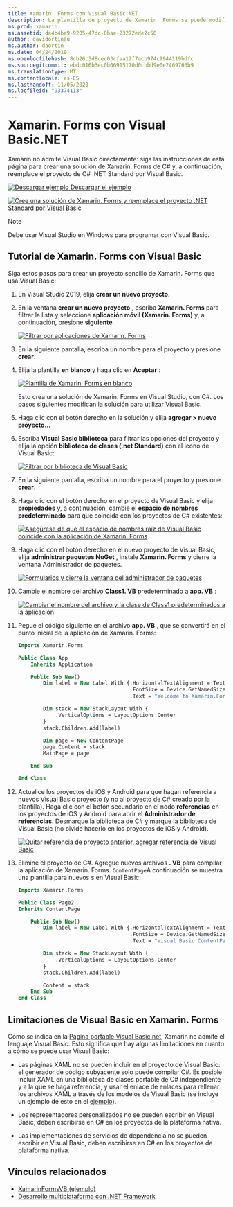 ```yaml
---
title: Xamarin. Forms con Visual Basic.NET
description: La plantilla de proyecto de Xamarin. Forms se puede modificar para usar Visual Basic para el ensamblado principal, lo que le permite compilar aplicaciones móviles multiplataforma con VB.NET.
ms.prod: xamarin
ms.assetid: da4b4ba9-9205-47dc-8bae-23272ede2c50
author: davidortinau
ms.author: daortin
ms.date: 04/24/2019
ms.openlocfilehash: 8cb26c3d8cec03cfaa12f7acb974c9944119bdfc
ms.sourcegitcommit: ebdc016b3ec0b06915170d0cbbd9e0e2469763b9
ms.translationtype: MT
ms.contentlocale: es-ES
ms.lasthandoff: 11/05/2020
ms.locfileid: "93374113"
---
```

# <a name="xamarinforms-using-visual-basicnet"></a>Xamarin. Forms con Visual Basic.NET

Xamarin no admite Visual Basic directamente: siga las instrucciones de esta página para crear una solución de Xamarin. Forms de C# y, a continuación, reemplace el proyecto de C# .NET Standard por Visual Basic.

[![Descargar ejemplo](~/media/shared/download.png) Descargar el ejemplo](/samples/xamarin/mobile-samples/visualbasic-xamarinformsvb/)

[![Cree una solución de Xamarin. Forms y reemplace el proyecto .NET Standard por Visual Basic](xamarin-forms-images/hero-sml.png)](xamarin-forms-images/hero.png#lightbox)

> [!NOTE]
> Debe usar Visual Studio en Windows para programar con Visual Basic.

## <a name="xamarinforms-with-visual-basic-walkthrough"></a>Tutorial de Xamarin. Forms con Visual Basic

Siga estos pasos para crear un proyecto sencillo de Xamarin. Forms que usa Visual Basic:

1. En Visual Studio 2019, elija **crear un nuevo proyecto**.

2. En la ventana **crear un nuevo proyecto** , escriba **Xamarin. Forms** para filtrar la lista y seleccione **aplicación móvil (Xamarin. Forms)** y, a continuación, presione **siguiente**.

    [![Filtrar por aplicaciones de Xamarin. Forms](xamarin-forms-images/02-sml.png)](xamarin-forms-images/02.png#lightbox)

3. En la siguiente pantalla, escriba un nombre para el proyecto y presione **crear**.

4. Elija la plantilla **en blanco** y haga clic en **Aceptar** :

    [![Plantilla de Xamarin. Forms en blanco](xamarin-forms-images/04-sml.png)](xamarin-forms-images/04.png#lightbox)

    Esto crea una solución de Xamarin. Forms en Visual Studio, con C#. Los pasos siguientes modifican la solución para utilizar Visual Basic.

5. Haga clic con el botón derecho en la solución y elija **agregar > nuevo proyecto...**

6. Escriba **Visual Basic biblioteca** para filtrar las opciones del proyecto y elija la opción **biblioteca de clases (.net Standard)** con el icono de Visual Basic:

    [![Filtrar por biblioteca de Visual Basic](xamarin-forms-images/06-sml.png)](xamarin-forms-images/06.png#lightbox)

7. En la siguiente pantalla, escriba un nombre para el proyecto y presione **crear**.

8. Haga clic con el botón derecho en el proyecto de Visual Basic y elija **propiedades** y, a continuación, cambie el **espacio de nombres predeterminado** para que coincida con los proyectos de C# existentes:

    [![Asegúrese de que el espacio de nombres raíz de Visual Basic coincide con la aplicación de Xamarin. Forms](xamarin-forms-images/07a-sml.png)](xamarin-forms-images/07a.png#lightbox)

9. Haga clic con el botón derecho en el nuevo proyecto de Visual Basic, elija **administrar paquetes NuGet** , instale **Xamarin. Forms** y cierre la ventana Administrador de paquetes.

    [![Formularios y cierre la ventana del administrador de paquetes](xamarin-forms-images/07b-sml.png)](xamarin-forms-images/07b.png#lightbox)

10. Cambie el nombre del archivo **Class1. VB** predeterminado a **app. VB** :

    [![Cambiar el nombre del archivo y la clase de Class1 predeterminados a la aplicación](xamarin-forms-images/08.png)](xamarin-forms-images/08.png#lightbox)

11. Pegue el código siguiente en el archivo **app. VB** , que se convertirá en el punto inicial de la aplicación de Xamarin. Forms:

    ```vb
    Imports Xamarin.Forms

    Public Class App
        Inherits Application

        Public Sub New()
            Dim label = New Label With {.HorizontalTextAlignment = TextAlignment.Center,
                                        .FontSize = Device.GetNamedSize(NamedSize.Medium, GetType(Label)),
                                        .Text = "Welcome to Xamarin.Forms with Visual Basic.NET"}

            Dim stack = New StackLayout With {
                .VerticalOptions = LayoutOptions.Center
            }
            stack.Children.Add(label)

            Dim page = New ContentPage
            page.Content = stack
            MainPage = page

        End Sub

    End Class
    ```

12. Actualice los proyectos de iOS y Android para que hagan referencia a nuevos Visual Basic proyecto (y no al proyecto de C# creado por la plantilla).
Haga clic con el botón secundario en el nodo **referencias** en los proyectos de iOS y Android para abrir el **Administrador de referencias**. Desmarque la biblioteca de C# y marque la biblioteca de Visual Basic (no olvide hacerlo en los proyectos de iOS y Android).

    [![Quitar referencia de proyecto anterior, agregar referencia de Visual Basic](xamarin-forms-images/10-sml.png)](xamarin-forms-images/10.png#lightbox)

13. Elimine el proyecto de C#. Agregue nuevos archivos **. VB** para compilar la aplicación de Xamarin. Forms. `ContentPage`A continuación se muestra una plantilla para nuevos s en Visual Basic:

    ```vb
    Imports Xamarin.Forms

    Public Class Page2
    Inherits ContentPage

        Public Sub New()
            Dim label = New Label With {.HorizontalTextAlignment = TextAlignment.Center,
                                        .FontSize = Device.GetNamedSize(NamedSize.Medium, GetType(Label)),
                                        .Text = "Visual Basic ContentPage"}

            Dim stack = New StackLayout With {
                .VerticalOptions = LayoutOptions.Center
            }
            stack.Children.Add(label)

            Content = stack
        End Sub
    End Class
    ```

## <a name="limitations-of-visual-basic-in-xamarinforms"></a>Limitaciones de Visual Basic en Xamarin. Forms

Como se indica en la [Página portable Visual Basic.net](~/cross-platform/platform/visual-basic/index.md), Xamarin no admite el lenguaje Visual Basic. Esto significa que hay algunas limitaciones en cuanto a cómo se puede usar Visual Basic:

- Las páginas XAML no se pueden incluir en el proyecto de Visual Basic: el generador de código subyacente solo puede compilar C#. Es posible incluir XAML en una biblioteca de clases portable de C# independiente y a la que se haga referencia, y usar el enlace de enlaces para rellenar los archivos XAML a través de los modelos de Visual Basic (se incluye un ejemplo de esto en el [ejemplo](https://github.com/xamarin/mobile-samples/tree/master/VisualBasic/XamarinFormsVB)).

- Los representadores personalizados no se pueden escribir en Visual Basic, deben escribirse en C# en los proyectos de la plataforma nativa.

- Las implementaciones de servicios de dependencia no se pueden escribir en Visual Basic, deben escribirse en C# en los proyectos de plataforma nativa.

## <a name="related-links"></a>Vínculos relacionados

- [XamarinFormsVB (ejemplo)](/samples/xamarin/mobile-samples/visualbasic-xamarinformsvb/)
- [Desarrollo multiplataforma con .NET Framework](/dotnet/standard/cross-platform/)